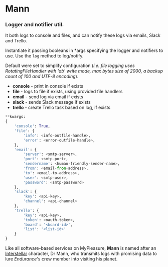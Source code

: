 Mann
====

### Logger and notifier util.

It both logs to console and files, and can notify these logs via emails, Slack and Trello.

Instantiate it passing booleans in *args specifying
the logger and notifiers to use.
Use the `log` method to log/notify.

Default were set to simplify configuration (_i.e. file logging uses RotatingFileHandler with 'ab' write mode,
max bytes size of 2000, a backup count of 100 and UTF-8 encoding_).

- **console** - print in console if exists
- **file**    - logs to file if exists, using provided file handlers
- **email**   - send log via email if exists
- **slack**   - sends Slack message if exists
- **trello**  - create Trello task based on log, if exists

```python
**kwargs:
{
    'console': True,
    'file': {
        'info': <info-outfile-handle>,
        'error': <error-outfile-handle>,
    },
    'email': {
        'server': <smtp-server>,
        'port': <smtp-port>,
        'sendername': <human-friendly-sender-name>,
        'from': <email-from-address>,
        'to': <email-to-address>,
        'user': <smtp-user>,
        'password': <smtp-password>
    },
    'slack': {
        'key': <api-key>,
        'channel': <api-channel>
    },
    'trello': {
        'key': <api-key>,
        'token': <oauth-token>,
        'board': '<board-id>',
        'list': '<list-id>'
    }
}
```

Like all software-based services on MyPleasure, **Mann** is named after
an [Interstellar](https://en.wikipedia.org/wiki/Interstellar_(film))
character, Dr Mann, who transmits logs with promising data to lure
 _Endurance_'s crew member into visiting his planet.
